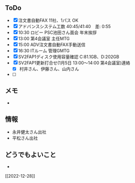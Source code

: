 ## ToDo
- [x] 注文書自動FAX 11社、1パス OK
- [x] アドバンスシステム工数 40:45/41:40　差: 0:55
- [x] 10:30 ロビー PSC池田さん面会 年末挨拶
- [x] 13:00 第4会議室 主任MTG
- [x] 15:00 ADV注文書自動FAX手動送信
- [x] 16:30 ITルーム 管理GMTG
- [x] SV2FAP1ディスク使用容量確認 C:81.1GB、D:202GB
- [x] SV2FAP1更新打合せ(1月5日 13:00～14:00 第4会議室)連絡
	- [x] 村井さん、伊藤さん、山内さん
- [ ] 


## メモ
- 


## 情報
- 永井健太さん出社
- 平松さん出社


## どうでもよいこと
- 


[[2022-12-28]]

